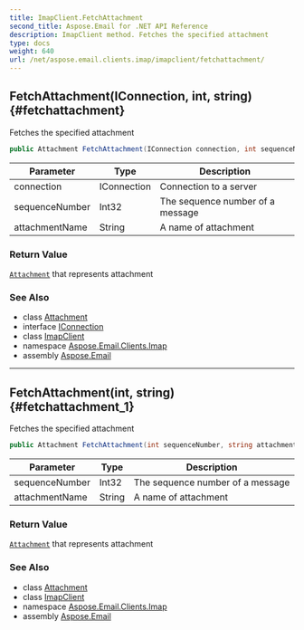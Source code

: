 ```yaml
---
title: ImapClient.FetchAttachment
second_title: Aspose.Email for .NET API Reference
description: ImapClient method. Fetches the specified attachment
type: docs
weight: 640
url: /net/aspose.email.clients.imap/imapclient/fetchattachment/
---
```

## FetchAttachment(IConnection, int, string) {#fetchattachment}

Fetches the specified attachment

```csharp
public Attachment FetchAttachment(IConnection connection, int sequenceNumber, string attachmentName)
```

| Parameter | Type | Description |
| --- | --- | --- |
| connection | IConnection | Connection to a server |
| sequenceNumber | Int32 | The sequence number of a message |
| attachmentName | String | A name of attachment |

### Return Value

[`Attachment`](../../../aspose.email/attachment/) that represents attachment

### See Also

* class [Attachment](../../../aspose.email/attachment/)
* interface [IConnection](../../../aspose.email.clients/iconnection/)
* class [ImapClient](../)
* namespace [Aspose.Email.Clients.Imap](../../imapclient/)
* assembly [Aspose.Email](../../../)

---

## FetchAttachment(int, string) {#fetchattachment_1}

Fetches the specified attachment

```csharp
public Attachment FetchAttachment(int sequenceNumber, string attachmentName)
```

| Parameter | Type | Description |
| --- | --- | --- |
| sequenceNumber | Int32 | The sequence number of a message |
| attachmentName | String | A name of attachment |

### Return Value

[`Attachment`](../../../aspose.email/attachment/) that represents attachment

### See Also

* class [Attachment](../../../aspose.email/attachment/)
* class [ImapClient](../)
* namespace [Aspose.Email.Clients.Imap](../../imapclient/)
* assembly [Aspose.Email](../../../)



